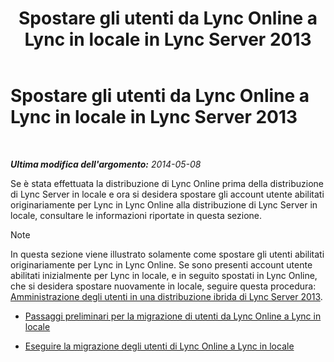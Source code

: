 ﻿---
title: Spostare gli utenti da Lync Online a Lync in locale in Lync Server 2013
TOCTitle: Spostare gli utenti da Lync Online a Lync in locale in Lync Server 2013
ms:assetid: 55733bb5-6742-4daf-8db5-1c5df86f4cea
ms:mtpsurl: https://technet.microsoft.com/it-it/library/Dn689117(v=OCS.15)
ms:contentKeyID: 62247332
ms.date: 08/24/2015
mtps_version: v=OCS.15
ms.translationtype: HT
---

# Spostare gli utenti da Lync Online a Lync in locale in Lync Server 2013

 

_**Ultima modifica dell'argomento:** 2014-05-08_

Se è stata effettuata la distribuzione di Lync Online prima della distribuzione di Lync Server in locale e ora si desidera spostare gli account utente abilitati originariamente per Lync in Lync Online alla distribuzione di Lync Server in locale, consultare le informazioni riportate in questa sezione.


> [!NOTE]
> In questa sezione viene illustrato solamente come spostare gli utenti abilitati originariamente per Lync in Lync Online. Se sono presenti account utente abilitati inizialmente per Lync in locale, e in seguito spostati in Lync Online, che si desidera spostare nuovamente in locale, seguire questa procedura: <A href="lync-server-2013-administering-users-in-a-hybrid-deployment.md">Amministrazione degli utenti in una distribuzione ibrida di Lync Server 2013</A>.



  - [Passaggi preliminari per la migrazione di utenti da Lync Online a Lync in locale](lync-server-2013-first-steps-before-you-start-migrating-users-from-lync-online-to-lync-on-premises.md)

  - [Eseguire la migrazione degli utenti di Lync Online a Lync in locale](lync-server-2013-migrating-lync-online-users-to-lync-on-premises.md)

